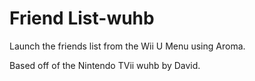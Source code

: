 # Friend List-wuhb
Launch the friends list from the Wii U Menu using Aroma.

Based off of the Nintendo TVii wuhb by David.
